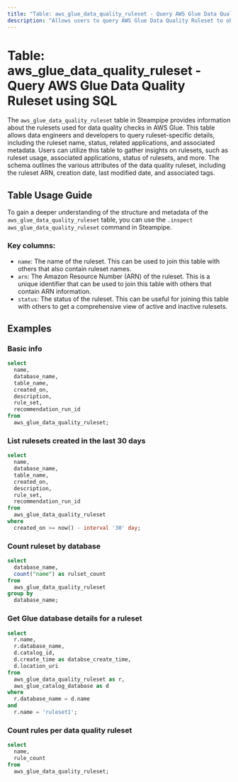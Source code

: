 ```yaml
---
title: "Table: aws_glue_data_quality_ruleset - Query AWS Glue Data Quality Ruleset using SQL"
description: "Allows users to query AWS Glue Data Quality Ruleset to obtain information about the rulesets used for data quality checks in AWS Glue."
---
```


# Table: aws_glue_data_quality_ruleset - Query AWS Glue Data Quality Ruleset using SQL

The `aws_glue_data_quality_ruleset` table in Steampipe provides information about the rulesets used for data quality checks in AWS Glue. This table allows data engineers and developers to query ruleset-specific details, including the ruleset name, status, related applications, and associated metadata. Users can utilize this table to gather insights on rulesets, such as ruleset usage, associated applications, status of rulesets, and more. The schema outlines the various attributes of the data quality ruleset, including the ruleset ARN, creation date, last modified date, and associated tags.

## Table Usage Guide

To gain a deeper understanding of the structure and metadata of the `aws_glue_data_quality_ruleset` table, you can use the `.inspect aws_glue_data_quality_ruleset` command in Steampipe.

### Key columns:

- `name`: The name of the ruleset. This can be used to join this table with others that also contain ruleset names.
- `arn`: The Amazon Resource Number (ARN) of the ruleset. This is a unique identifier that can be used to join this table with others that contain ARN information.
- `status`: The status of the ruleset. This can be useful for joining this table with others to get a comprehensive view of active and inactive rulesets.

## Examples

### Basic info

```sql
select
  name,
  database_name,
  table_name,
  created_on,
  description,
  rule_set,
  recommendation_run_id
from
  aws_glue_data_quality_ruleset;
```

### List rulesets created in the last 30 days

```sql
select
  name,
  database_name,
  table_name,
  created_on,
  description,
  rule_set,
  recommendation_run_id
from
  aws_glue_data_quality_ruleset
where
  created_on >= now() - interval '30' day;
```

### Count ruleset by database

```sql
select
  database_name,
  count("name") as rulset_count
from
  aws_glue_data_quality_ruleset
group by
  database_name;
```

### Get Glue database details for a ruleset

```sql
select
  r.name,
  r.database_name,
  d.catalog_id,
  d.create_time as databse_create_time,
  d.location_uri
from
  aws_glue_data_quality_ruleset as r,
  aws_glue_catalog_database as d
where
  r.database_name = d.name
and
  r.name = 'ruleset1';
```


### Count rules per data quality ruleset

```sql
select
  name,
  rule_count
from
  aws_glue_data_quality_ruleset;
```